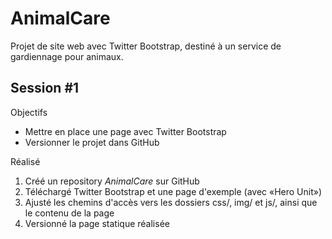 AnimalCare
==========

Projet de site web avec Twitter Bootstrap, destiné à un service de gardiennage pour animaux.

Session #1
----------

Objectifs

* Mettre en place une page avec Twitter Bootstrap
* Versionner le projet dans GitHub

Réalisé

1. Créé un repository _AnimalCare_ sur GitHub
2. Téléchargé Twitter Bootstrap et une page d'exemple (avec «Hero Unit»)
3. Ajusté les chemins d'accès vers les dossiers css/, img/ et js/, ainsi que le contenu de la page
3. Versionné la page statique réalisée